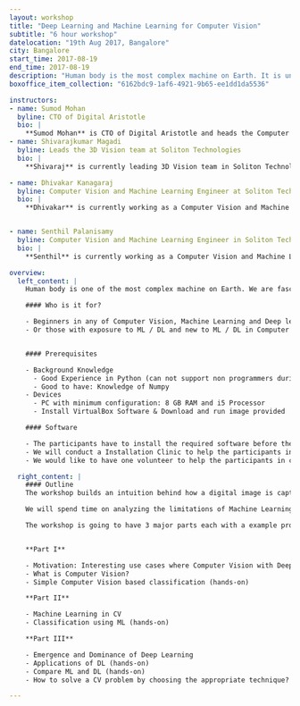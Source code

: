 ```yaml
---
layout: workshop
title: "Deep Learning and Machine Learning for Computer Vision"
subtitle: "6 hour workshop"
datelocation: "19th Aug 2017, Bangalore"
city: Bangalore
start_time: 2017-08-19
end_time: 2017-08-19
description: "Human body is the most complex machine on Earth. It is undoubtedly fascinating how the Human Visual System works. How as a human, we see the world, store the visual information and learn from what we see and recognize the next time. The goal of the workshop is to build an understanding of how Computer Vision itself evolved from basic Image Processing to what it is now with exciting examples. With the help of Machine Learning and Deep learning, we are able to attain state-of-art performance in many fields. The workshop is meant for those who want to get started with solving Computer Vision problems easily and more elegantly using ML / DL with hands-on."
boxoffice_item_collection: "6162bdc9-1af6-4921-9b65-ee1dd1da5536"

instructors:
- name: Sumod Mohan
  byline: CTO of Digital Aristotle
  bio: |
    **Sumod Mohan** is CTO of Digital Aristotle and heads the Computer Vision and Machine Learning at Soliton Technologies. His experience spans Computer Vision, Machine Learning, 3D Vision, Deep Learning, NLP, Graph Algorithms, Probabilistic Graphical Models, Code Optimization and Parallelization and has worked in the Computer Vision and Machine Learning for past 10+ years. His broad research interest is in application of Graph Algorithms and Probabilistic Graphical Models in Computer Vision and holds an M.S degree from Clemson University, USA with specialization in Intelligent Systems and Robotics. Prior to this after dropping out of his Ph.D program, he worked for HighlightCam Inc, a startup in California where he led Computer Vision Algorithm Development.
- name: Shivarajkumar Magadi
  byline: Leads the 3D Vision team at Soliton Technologies
  bio: |
    **Shivaraj** is currently leading 3D Vision team in Soliton Technologies and his prior experience includes 3D pose estimation, 3D depth estimation, segmentation, pattern recognition and machine learning. The products developed include Monocular Augmented Reality Application, Classification of manufactured components, Pose Estimation for large nearly-rigid objects etc. He has more than 4+ years experience developing and deploying products in 3D Vision and Machine Vision.

- name: Dhivakar Kanagaraj
  byline: Computer Vision and Machine Learning Engineer at Soliton Technologies
  bio: |
    **Dhivakar** is currently working as a Computer Vision and Machine Learning Engineer at Soliton Technologies. He has been working for the past 2+ years on Object detection and Recognition problems  with Computer Vision and Deep Learning. He has also been a co-organizer and in-charge of the Bangalore Computer Vision Meetup (BCVM): a forum for discussing research papers on Computer Vision, Machine Learning and Deep Learning.


- name: Senthil Palanisamy
  byline: Computer Vision and Machine Learning Engineer in Soliton Technologies
  bio: |
    **Senthil** is currently working as a Computer Vision and Machine Learning Engineer in Soliton Technologies. His research interest lies in the intersection of Deep Learning and Graph Algorithms. He completed his bachelor's degree in Electronics and Communication Engineering in Coimbatore Institute of Technology.

overview:
  left_content: |
    Human body is one of the most complex machine on Earth. We are fascinated by how the Human Visual System works. How as a human, we see the world, store the visual information and learn from what we see and recognize patterns from previous experiences. The goal of the workshop is to help build an understanding of how to solve real world problems using Computer Vision with examples. We start from biological motivations for Computer Vision, developing intuitions to solve problems, converting the intuitions into the language of mathematics and finally developing code that represents the mathematics. With the help of Machine Learning and Deep learning, we are able to attain state-of-art performance in many Computer Vision Problems. The workshop is meant for those who wants to get get a hands-on experience of using ML / DL for solving Computer Vision Problems.

    #### Who is it for?

    - Beginners in any of Computer Vision, Machine Learning and Deep learning
    - Or those with exposure to ML / DL and new to ML / DL in Computer Vision


    #### Prerequisites

    - Background Knowledge
      - Good Experience in Python (can not support non programmers during session due to lack of time)
      - Good to have: Knowledge of Numpy
    - Devices
      - PC with minimum configuration: 8 GB RAM and i5 Processor
      - Install VirtualBox Software & Download and run image provided 

    #### Software

    - The participants have to install the required software before the session (link will be provided shortly).
    - We will conduct a Installation Clinic to help the participants install the software package one day before the session.
    - We would like to have one volunteer to help the participants in case of any software conflicts

  right_content: |
    #### Outline
    The workshop builds an intuition behind how a digital image is captured, stored and processed. It aims to show what are the traditional and simple object detection mechanisms in Computer Vision and their limitations by examples. Then we show how Machine Learning came to the aid and solved the problems which the traditional CV techniques could not solve.

    We will spend time on analyzing the limitations of Machine Learning and how we can address some of these using the Deep Learning techniques. We will dive into the Black box (DL) and try to understand what each layer is doing and so that we can solve problems in an effective manner. We will finally talk about best practises in solving Computer Vision problems, which technique to use, which parameter to tweak, etc.,

    The workshop is going to have 3 major parts each with a example problems that we will experiment on, using Jupyter notebooks. At the end of the workshop, each participant should be able to build a network using Keras (Python library for Deep Learning), train and test the model. It is going to be a hands-on and with some mathematics, especially suitable for the beginners to Computer Vision or practitioners who have not had a chance to build from basics.


    **Part I**

    - Motivation: Interesting use cases where Computer Vision with Deep learning outperforms
    - What is Computer Vision?
    - Simple Computer Vision based classification (hands-on)

    **Part II**

    - Machine Learning in CV
    - Classification using ML (hands-on)

    **Part III**

    - Emergence and Dominance of Deep Learning
    - Applications of DL (hands-on)
    - Compare ML and DL (hands-on)
    - How to solve a CV problem by choosing the appropriate technique?   

---
```


